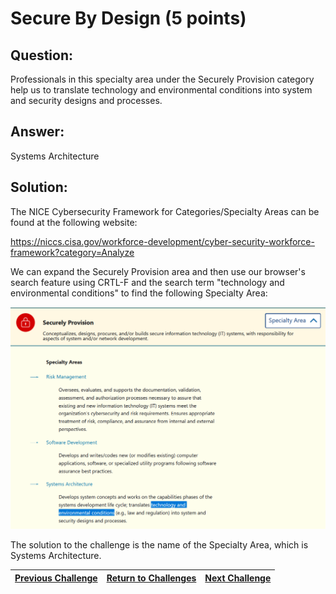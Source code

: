 # Secure By Design (5 points)

## Question:

Professionals in this specialty area under the Securely Provision category help us to translate technology and environmental conditions into system and security designs and processes.

## Answer:

Systems Architecture

## Solution:

The NICE Cybersecurity Framework for Categories/Specialty Areas can be found at the following website:

https://niccs.cisa.gov/workforce-development/cyber-security-workforce-framework?category=Analyze

We can expand the Securely Provision area and then use our browser's search feature using CRTL-F and the search term "technology and environmental conditions" to find the following Specialty Area:

![nice-screenshot.png](nice-screenshot.png)

The solution to the challenge is the name of the Specialty Area, which is Systems Architecture.

| [Previous Challenge](/Challenges/Securely-Provision/3/README.md#question) | [Return to Challenges](/Challenges/../../../#modules) | [Next Challenge](/Challenges/Securely-Provision/5/README.md#question) |
| :------- | :-----: | ------: |